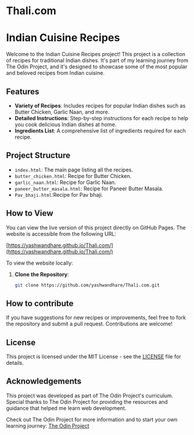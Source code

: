 # Thali.com
# Indian Cuisine Recipes

Welcome to the Indian Cuisine Recipes project! This project is a collection of recipes for traditional Indian dishes. It's part of my learning journey from The Odin Project, and it's designed to showcase some of the most popular and beloved recipes from Indian cuisine.

## Features

- **Variety of Recipes**: Includes recipes for popular Indian dishes such as Butter Chicken, Garlic Naan, and more.
- **Detailed Instructions**: Step-by-step instructions for each recipe to help you cook delicious Indian dishes at home.
- **Ingredients List**: A comprehensive list of ingredients required for each recipe.

## Project Structure

- `index.html`: The main page listing all the recipes.
- `butter_chicken.html`: Recipe for Butter Chicken.
- `garlic_naan.html`: Recipe for Garlic Naan.
- `paneer_butter_masala.html`: Recipe for Paneer Butter Masala.
- `Pav_bhaji.html`:Recipe for Pav bhaji.

## How to View

You can view the live version of this project directly on GitHub Pages. The website is accessible from the following URL:

[https://yashwandhare.github.io/Thali.com/](https://yashwandhare.github.io/Thali.com/)

To view the website locally:

1. **Clone the Repository**: 
   ```bash
   git clone https://github.com/yashwandhare/Thali.com.git

## How to contribute  

If you have suggestions for new recipes or improvements, feel free to fork the repository and submit a pull request. Contributions are welcome!

## License

This project is licensed under the MIT License - see the [LICENSE](LICENSE) file for details.

## Acknowledgements

This project was developed as part of The Odin Project's curriculum. Special thanks to The Odin Project for providing the resources and guidance that helped me learn web development.

Check out The Odin Project for more information and to start your own learning journey: [The Odin Project](https://www.theodinproject.com/)

